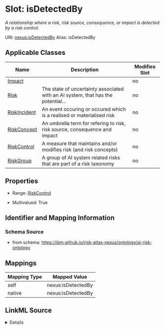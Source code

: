 

# Slot: isDetectedBy


_A relationship where a risk, risk source, consequence, or impact is detected by a risk control._





URI: [nexus:isDetectedBy](https://ibm.github.io/risk-atlas-nexus/ontology/isDetectedBy)
Alias: isDetectedBy

<!-- no inheritance hierarchy -->





## Applicable Classes

| Name | Description | Modifies Slot |
| --- | --- | --- |
| [Impact](Impact.md) |  |  no  |
| [Risk](Risk.md) | The state of uncertainty associated with an AI system, that has the potential... |  no  |
| [RiskIncident](RiskIncident.md) | An event occuring or occured which is a realised or materialised risk |  no  |
| [RiskConcept](RiskConcept.md) | An umbrella term for refering to risk, risk source, consequence and impact |  no  |
| [RiskControl](RiskControl.md) | A measure that maintains and/or modifies risk (and risk concepts) |  no  |
| [RiskGroup](RiskGroup.md) | A group of AI system related risks that are part of a risk taxonomy |  no  |







## Properties

* Range: [RiskControl](RiskControl.md)

* Multivalued: True





## Identifier and Mapping Information







### Schema Source


* from schema: https://ibm.github.io/risk-atlas-nexus/ontology/ai-risk-ontology




## Mappings

| Mapping Type | Mapped Value |
| ---  | ---  |
| self | nexus:isDetectedBy |
| native | nexus:isDetectedBy |




## LinkML Source

<details>
```yaml
name: isDetectedBy
description: A relationship where a risk, risk source, consequence, or impact is detected
  by a risk control.
from_schema: https://ibm.github.io/risk-atlas-nexus/ontology/ai-risk-ontology
rank: 1000
domain: RiskConcept
alias: isDetectedBy
domain_of:
- RiskConcept
inverse: detectsRiskConcept
range: RiskControl
multivalued: true
inlined: false

```
</details>
